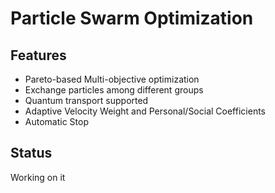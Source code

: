 # Particle Swarm Optimization

## Features
+ Pareto-based Multi-objective optimization
+ Exchange particles among different groups
+ Quantum transport supported
+ Adaptive Velocity Weight and Personal/Social Coefficients
+ Automatic Stop

## Status
Working on it